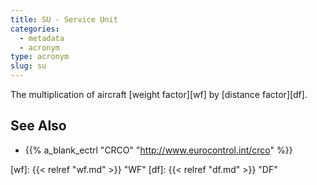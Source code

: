```yaml
---
title: SU - Service Unit
categories:
  - metadata
  - acronym
type: acronym
slug: su
---
```


The multiplication of aircraft [weight factor][wf] by [distance factor][df].

## See Also


* {{% a_blank_ectrl "CRCO" "http://www.eurocontrol.int/crco" %}}


[wf]: {{< relref "wf.md" >}} "WF"
[df]: {{< relref "df.md" >}} "DF"
